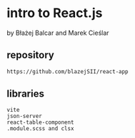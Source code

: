 # intro to React.js

by Błażej Balcar and Marek Cieślar


## repository

```bash
https://github.com/blazejSII/react-app
```


## libraries

```bash[1|2|3|4]
vite
json-server
react-table-component
.module.scss and clsx
```
